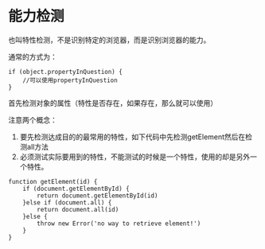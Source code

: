 # 能力检测

也叫特性检测，不是识别特定的浏览器，而是识别浏览器的能力。

通常的方式为：

```
if (object.propertyInQuestion) {
    //可以使用propertyInQuestion
}
```

首先检测对象的属性（特性是否存在，如果存在，那么就可以使用）

注意两个概念：

1. 要先检测达成目的的最常用的特性，如下代码中先检测getElement然后在检测all方法
2. 必须测试实际要用到的特性，不能测试的时候是一个特性，使用的却是另外一个特性。

```
function getElement(id) {
    if (document.getElementById) {
        return document.getElementById(id)
    }else if (document.all) {
        return document.all(id)
    }else {
        throw new Error('no way to retrieve element!')
    }
}
```



